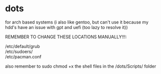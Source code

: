 # dots
for arch based systems
(i also like gentoo, but can't use it because my hdd's have an issue with gpt and uefi (too lazy to resolve it))

REMEMBER TO CHANGE THESE LOCATIONS MANUALLY!!!:

/etc/default/grub \
/etc/sudoers/ \
/etc/pacman.conf

also remember to sudo chmod +x the shell files in the /dots/Scripts/ folder
